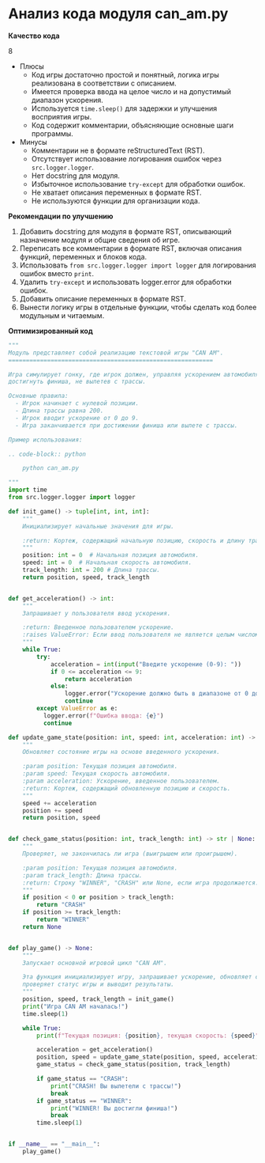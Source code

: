 # Анализ кода модуля can_am.py

**Качество кода**

8
- Плюсы
    - Код игры достаточно простой и понятный, логика игры реализована в соответствии с описанием.
    - Имеется проверка ввода на целое число и на допустимый диапазон ускорения.
    - Используется `time.sleep()` для задержки и улучшения восприятия игры.
    - Код содержит комментарии, объясняющие основные шаги программы.
- Минусы
    - Комментарии не в формате reStructuredText (RST).
    - Отсутствует использование логирования ошибок через `src.logger.logger`.
    - Нет docstring для модуля.
    - Избыточное использование `try-except` для обработки ошибок.
    - Не хватает описания переменных в формате RST.
    - Не используются функции для организации кода.

**Рекомендации по улучшению**

1.  Добавить docstring для модуля в формате RST, описывающий назначение модуля и общие сведения об игре.
2.  Переписать все комментарии в формате RST, включая описания функций, переменных и блоков кода.
3.  Использовать `from src.logger.logger import logger` для логирования ошибок вместо `print`.
4.  Удалить `try-except` и использовать logger.error для обработки ошибок.
5.  Добавить описание переменных в формате RST.
6.  Вынести логику игры в отдельные функции, чтобы сделать код более модульным и читаемым.

**Оптимизированный код**

```python
"""
Модуль представляет собой реализацию текстовой игры "CAN AM".
==========================================================

Игра симулирует гонку, где игрок должен, управляя ускорением автомобиля,
достигнуть финиша, не вылетев с трассы.

Основные правила:
  - Игрок начинает с нулевой позиции.
  - Длина трассы равна 200.
  - Игрок вводит ускорение от 0 до 9.
  - Игра заканчивается при достижении финиша или вылете с трассы.

Пример использования:

.. code-block:: python

    python can_am.py

"""
import time
from src.logger.logger import logger

def init_game() -> tuple[int, int, int]:
    """
    Инициализирует начальные значения для игры.

    :return: Кортеж, содержащий начальную позицию, скорость и длину трассы.
    """
    position: int = 0  # Начальная позиция автомобиля.
    speed: int = 0  # Начальная скорость автомобиля.
    track_length: int = 200 # Длина трассы.
    return position, speed, track_length


def get_acceleration() -> int:
    """
    Запрашивает у пользователя ввод ускорения.

    :return: Введенное пользователем ускорение.
    :raises ValueError: Если ввод пользователя не является целым числом.
    """
    while True:
        try:
            acceleration = int(input("Введите ускорение (0-9): "))
            if 0 <= acceleration <= 9:
                return acceleration
            else:
                logger.error("Ускорение должно быть в диапазоне от 0 до 9.")
                continue
        except ValueError as e:
          logger.error(f"Ошибка ввода: {e}")
          continue

def update_game_state(position: int, speed: int, acceleration: int) -> tuple[int, int]:
    """
    Обновляет состояние игры на основе введенного ускорения.

    :param position: Текущая позиция автомобиля.
    :param speed: Текущая скорость автомобиля.
    :param acceleration: Ускорение, введенное пользователем.
    :return: Кортеж, содержащий обновленную позицию и скорость.
    """
    speed += acceleration
    position += speed
    return position, speed


def check_game_status(position: int, track_length: int) -> str | None:
    """
    Проверяет, не закончилась ли игра (выигрышем или проигрышем).

    :param position: Текущая позиция автомобиля.
    :param track_length: Длина трассы.
    :return: Строку "WINNER", "CRASH" или None, если игра продолжается.
    """
    if position < 0 or position > track_length:
        return "CRASH"
    if position >= track_length:
        return "WINNER"
    return None


def play_game() -> None:
    """
    Запускает основной игровой цикл "CAN AM".

    Эта функция инициализирует игру, запрашивает ускорение, обновляет состояние игры,
    проверяет статус игры и выводит результаты.
    """
    position, speed, track_length = init_game()
    print("Игра CAN AM началась!")
    time.sleep(1)

    while True:
        print(f"Текущая позиция: {position}, текущая скорость: {speed}")

        acceleration = get_acceleration()
        position, speed = update_game_state(position, speed, acceleration)
        game_status = check_game_status(position, track_length)

        if game_status == "CRASH":
            print("CRASH! Вы вылетели с трассы!")
            break
        if game_status == "WINNER":
            print("WINNER! Вы достигли финиша!")
            break
        time.sleep(1)


if __name__ == "__main__":
    play_game()
```